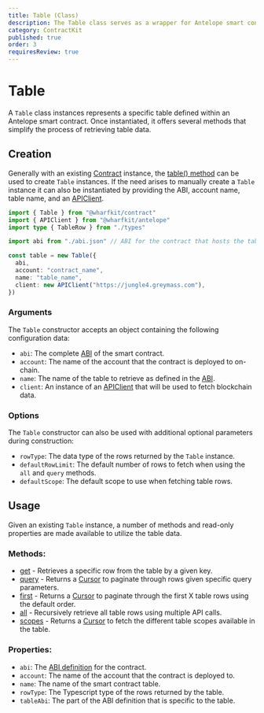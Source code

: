 ```yaml
---
title: Table (Class)
description: The Table class serves as a wrapper for Antelope smart contract tables. It offers several helper methods to help retrieve table data.
category: ContractKit
published: true
order: 3
requiresReview: true
---
```


# Table

A `Table` class instances represents a specific table defined within an Antelope smart contract. Once instantiated, it offers several methods that simplify the process of retrieving table data.

## Creation

Generally with an existing [Contract](/docs/contract-kit/contract) instance, the [table() method](/docs/contract-kit/table-method) can be used to create `Table` instances. If the need arises to manually create a `Table` instance it can also be instantiated by providing the ABI, account name, table name, and an [APIClient](#).

```typescript
import { Table } from "@wharfkit/contract"
import { APIClient } from "@wharfkit/antelope"
import type { TableRow } from "./types"

import abi from "./abi.json" // ABI for the contract that hosts the table.

const table = new Table({
  abi,
  account: "contract_name",
  name: "table_name",
  client: new APIClient("https://jungle4.greymass.com"),
})
```

### Arguments

The `Table` constructor accepts an object containing the following configuration data:

- `abi`: The complete [ABI](/docs/antelope/abi) of the smart contract.
- `account`: The name of the account that the contract is deployed to on-chain.
- `name`: The name of the table to retrieve as defined in the [ABI](#).
- `client`: An instance of an [APIClient](/docs/antelope/api-client) that will be used to fetch blockchain data.

### Options

The `Table` constructor can also be used with additional optional parameters during construction:

- `rowType`: The data type of the rows returned by the `Table` instance.
- `defaultRowLimit`: The default number of rows to fetch when using the `all` and `query` methods.
- `defaultScope`: The default scope to use when fetching table rows.

## Usage

Given an existing `Table` instance, a number of methods and read-only properties are made available to utilize the table data.

### Methods:

- [get](/docs/contract-kit/get-method) - Retrieves a specific row from the table by a given key.
- [query](/docs/contract-kit/query-method) - Returns a [Cursor](#) to paginate through rows given specific query parameters.
- [first](/docs/contract-kit/first-method) - Returns a [Cursor](#) to paginate through the first X table rows using the default order.
- [all](/docs/contract-kit/all-method) - Recursively retrieve all table rows using multiple API calls.
- [scopes](/docs/contract-kit/scopes-method) - Returns a [Cursor](#) to fetch the different table scopes available in the table.

### Properties:

- `abi`: The [ABI definition](/docs/antelope/abi) for the contract.
- `account`: The name of the account that the contract is deployed to.
- `name`: The name of the smart contract table.
- `rowType`: The Typescript type of the rows returned by the table.
- `tableAbi`: The part of the ABI definition that is specific to the table.
